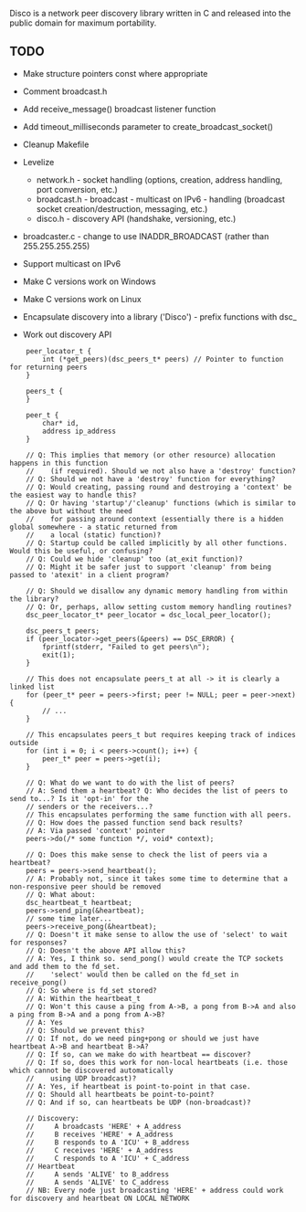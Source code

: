 Disco is a network peer discovery library written in C and released into the
public domain for maximum portability.

TODO
---
* Make structure pointers const where appropriate
* Comment broadcast.h
* Add receive_message() broadcast listener function
* Add timeout_milliseconds parameter to create_broadcast_socket()
* Cleanup Makefile
* Levelize
  * network.h - socket handling (options, creation, address handling, port conversion, etc.)
  * broadcast.h - broadcast - multicast on IPv6 - handling (broadcast socket creation/destruction, messaging, etc.)
  * disco.h - discovery API (handshake, versioning, etc.)
* broadcaster.c - change to use INADDR_BROADCAST (rather than 255.255.255.255)
* Support multicast on IPv6
* Make C versions work on Windows
* Make C versions work on Linux
* Encapsulate discovery into a library ('Disco') - prefix functions with dsc_

* Work out discovery API
```
    peer_locator_t {
        int (*get_peers)(dsc_peers_t* peers) // Pointer to function for returning peers
    }

    peers_t {
    }

    peer_t {
        char* id,
        address ip_address
    }

    // Q: This implies that memory (or other resource) allocation happens in this function
    //    (if required). Should we not also have a 'destroy' function?
    // Q: Should we not have a 'destroy' function for everything?
    // Q: Would creating, passing round and destroying a 'context' be the easiest way to handle this?
    // Q: Or having 'startup'/'cleanup' functions (which is similar to the above but without the need
    //    for passing around context (essentially there is a hidden global somewhere - a static returned from
    //    a local (static) function)?
    // Q: Startup could be called implicitly by all other functions. Would this be useful, or confusing?
    // Q: Could we hide 'cleanup' too (at_exit function)?
    // Q: Might it be safer just to support 'cleanup' from being passed to 'atexit' in a client program?

    // Q: Should we disallow any dynamic memory handling from within the library?
    // Q: Or, perhaps, allow setting custom memory handling routines?
    dsc_peer_locator_t* peer_locator = dsc_local_peer_locator();

    dsc_peers_t peers;
    if (peer_locator->get_peers(&peers) == DSC_ERROR) {
        fprintf(stderr, "Failed to get peers\n");
        exit(1);
    }

    // This does not encapsulate peers_t at all -> it is clearly a linked list
    for (peer_t* peer = peers->first; peer != NULL; peer = peer->next) {
        // ...
    }

    // This encapsulates peers_t but requires keeping track of indices outside
    for (int i = 0; i < peers->count(); i++) {
        peer_t* peer = peers->get(i);
    }

    // Q: What do we want to do with the list of peers?
    // A: Send them a heartbeat? Q: Who decides the list of peers to send to...? Is it 'opt-in' for the
    // senders or the receivers...?
    // This encapsulates performing the same function with all peers.
    // Q: How does the passed function send back results?
    // A: Via passed 'context' pointer
    peers->do(/* some function */, void* context);

    // Q: Does this make sense to check the list of peers via a heartbeat?
    peers = peers->send_heartbeat();
    // A: Probably not, since it takes some time to determine that a non-responsive peer should be removed
    // Q: What about:
    dsc_heartbeat_t heartbeat;
    peers->send_ping(&heartbeat);
    // some time later...
    peers->receive_pong(&heartbeat);
    // Q: Doesn't it make sense to allow the use of 'select' to wait for responses?
    // Q: Doesn't the above API allow this?
    // A: Yes, I think so. send_pong() would create the TCP sockets and add them to the fd_set.
    //    'select' would then be called on the fd_set in receive_pong()
    // Q: So where is fd_set stored?
    // A: Within the heartbeat_t
    // Q: Won't this cause a ping from A->B, a pong from B->A and also a ping from B->A and a pong from A->B?
    // A: Yes
    // Q: Should we prevent this?
    // Q: If not, do we need ping+pong or should we just have heartbeat A->B and heartbeat B->A?
    // Q: If so, can we make do with heartbeat == discover?
    // Q: If so, does this work for non-local heartbeats (i.e. those which cannot be discovered automatically
    //    using UDP broadcast)?
    // A: Yes, if heartbeat is point-to-point in that case.
    // Q: Should all heartbeats be point-to-point?
    // Q: And if so, can heartbeats be UDP (non-broadcast)?

    // Discovery:
    //     A broadcasts 'HERE' + A_address
    //     B receives 'HERE' + A_address
    //     B responds to A 'ICU' + B_address
    //     C receives 'HERE' + A_address
    //     C responds to A 'ICU' + C_address
    // Heartbeat
    //     A sends 'ALIVE' to B_address
    //     A sends 'ALIVE' to C_address
    // NB: Every node just broadcasting 'HERE' + address could work for discovery and heartbeat ON LOCAL NETWORK
```
